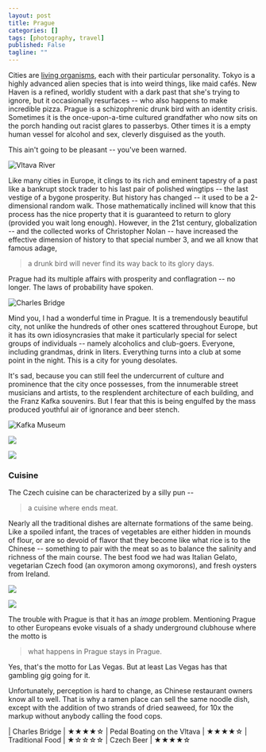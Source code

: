 ```yaml
---
layout: post
title: Prague
categories: []
tags: [photography, travel]
published: False
tagline: ""
---
```


Cities are [living organisms](http://seedmagazine.com/content/article/the_living_city/), each with their particular personality. Tokyo is a highly advanced alien species that is into weird things, like maid cafés. 
New Haven is a refined, worldly student with a dark past that she's trying to ignore, but it occasionally resurfaces -- who also happens to make incredible pizza.
Prague is a schizophrenic drunk bird with an identity crisis. Sometimes it is the once-upon-a-time cultured grandfather who now sits on the porch handing out racist glares to passerbys. Other times it is a empty human vessel for alcohol and sex, cleverly disguised as the youth.

This ain't going to be pleasant -- you've been warned.

![Vltava River](/img/prague/IMG_8234.jpg)

Like many cities in Europe, it clings to its rich and eminent tapestry of a past like a bankrupt stock trader to his last pair of polished wingtips -- the last vestige of a bygone prosperity. But history has changed -- it used to be a 2-dimensional random walk. Those mathematically inclined will know that this process has the nice property that it is guaranteed to return to glory (provided you wait long enough). However, in the 21st century, globalization -- and the collected works of Christopher Nolan -- have increased the effective dimension of history to that special number 3, and we all know that famous adage, 

> a drunk bird will never find its way back to its glory days.

Prague had its multiple affairs with prosperity and conflagration -- no longer. The laws of probability have spoken.

![Charles Bridge](/img/prague/IMG_8239.jpg)


<!-- Any legitimate Civilization V player will tell you that focusing all your efforts on accumulating Culture will only bring about defeat. There needs to be diversity in your society's production. Prague boasts a tremendous array of Culture \-\- Kafka. -->


Mind you, I had a wonderful time in Prague. It is a tremendously beautiful city, not unlike the hundreds of other ones scattered throughout Europe, but it has its own idiosyncrasies that make it particularly special for select groups of individuals -- namely alcoholics and club-goers. Everyone, including grandmas, drink in liters. Everything turns into a club at some point in the night. This is a city for young desolates.

It's sad, because you can still feel the undercurrent of culture and prominence that the city once possesses, from the innumerable street musicians and artists, to the resplendent architecture of each building, and the Franz Kafka souvenirs. But I fear that this is being engulfed by the mass produced youthful air of ignorance and beer stench. 

![Kafka Museum](/img/prague/IMG_8251.jpg)

![](/img/prague/IMG_8280.jpg)

![](/img/prague/IMG_8255.jpg)

<!-- ![](/img/prague/IMG_8262.jpg) -->

### Cuisine

The Czech cuisine can be characterized by a silly pun --

> a cuisine where ends meat.

Nearly all the traditional dishes are alternate formations of the same being. Like a spoiled infant, the traces of vegetables are either hidden in mounds of flour, or are so devoid of flavor that they become like what rice is to the Chinese -- something to pair with the meat so as to balance the salinity and richness of the main course. The best food we had was Italian Gelato, vegetarian Czech food (an oxymoron among oxymorons), and fresh oysters from Ireland. 


<!-- ![](/img/prague/IMG_8373.jpg) -->

<!-- ![](/img/prague/IMG_8377.jpg) -->

![](/img/prague/IMG_8339.jpg)

![](/img/prague/IMG_8492.jpg)

<!-- ![](/img/prague/IMG_8520.jpg) -->

<!-- The trouble with Prague is one of *perception*. -->

The trouble with Prague is that it has an *image* problem. Mentioning Prague to other Europeans evoke visuals of a shady underground clubhouse where the motto is

> what happens in Prague stays in Prague.

Yes, that's the motto for Las Vegas. But at least Las Vegas has that gambling gig going for it.

Unfortunately, perception is hard to change, as Chinese restaurant owners know all to well. That is why a ramen place can sell the same noodle dish, except with the addition of two strands of dried seaweed, for 10x the markup without anybody calling the food cops.

| Charles Bridge               | ★★★★☆
| Pedal Boating on the Vltava  | ★★★★☆
| Traditional Food             | ★☆☆☆☆
| Czech Beer                   | ★★★★☆